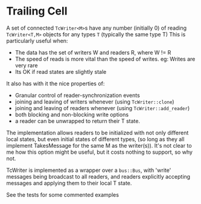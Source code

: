 # Trailing Cell

A set of connected `TcWriter<M>`s have any number (initially 0) of reading
`TcWriter<T,M>` objects for any types `T` (typically the same type T)
This is particularly useful when:
 * The data has the set of writers W and readers R, where W != R
 * The speed of reads is more vital than the speed of writes.
      eg: Writes are very rare
 * Its OK if read states are slightly stale
 
It also has with it the nice properties of:
 * Granular control of reader-synchronization events
 * joining and leaving of writers whenever (using `TcWriter::clone`)
 * joining and leaving of readers whenever (using `TcWriter::add_reader`)
 * both blocking and non-blocking write options
 * a reader can be unwrapped to return their T state.

The implementation allows readers to be initialized with not only different
local states, but even initial states of different types, (so long as they
all implement TakesMessage<M> for the same M as the writer(s)). It's not
clear to me how this option might be useful, but it costs nothing to
support, so why not.

TcWriter is implemented as a wrapper over a `bus::Bus`, with 'write'
messages being broadcast to all readers, and readers explicitly accepting
messages and applying them to their local T state.

See the tests for some commented examples